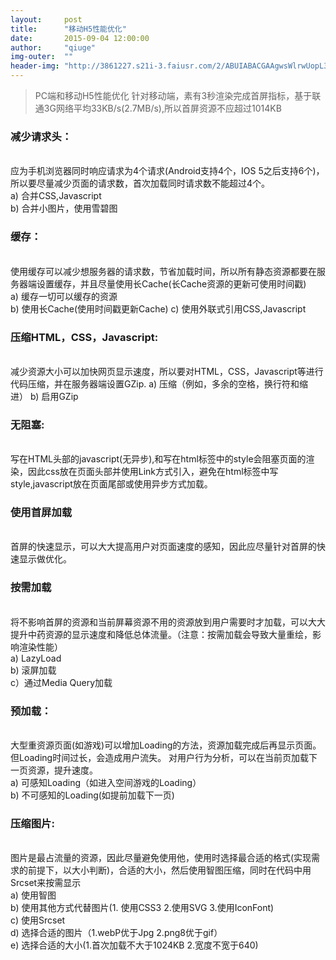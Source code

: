 ```yaml
---
layout:     post
title:      "移动H5性能优化"
date:       2015-09-04 12:00:00
author:     "qiuge"
img-outer:  ""
header-img: "http://3861227.s21i-3.faiusr.com/2/ABUIABACGAAgwsWlrwUopL3V6wYwgA84uAg.jpg"
---
```


<blockquote>
  PC端和移动H5性能优化
  针对移动端，素有3秒渲染完成首屏指标，基于联通3G网络平均33KB/s(2.7MB/s),所以首屏资源不应超过1014KB
</blockquote>
<p>
<h3>减少请求头：</h3><br/>
应为手机浏览器同时响应请求为4个请求(Android支持4个，IOS 5之后支持6个)，所以要尽量减少页面的请求数，首次加载同时请求数不能超过4个。<br/>
a) 合并CSS,Javascript<br/>
b) 合并小图片，使用雪碧图
</p>
<p>
<h3>缓存：</h3><br/>
使用缓存可以减少想服务器的请求数，节省加载时间，所以所有静态资源都要在服务器端设置缓存，并且尽量使用长Cache(长Cache资源的更新可使用时间戳)<br/>
a) 缓存一切可以缓存的资源<br/>
b) 使用长Cache(使用时间戳更新Cache)
c) 使用外联式引用CSS,Javascript
</p>
<p>
<h3>压缩HTML，CSS，Javascript:</h3><br/>
减少资源大小可以加快网页显示速度，所以要对HTML，CSS，Javascript等进行代码压缩，并在服务器端设置GZip.
a) 压缩（例如，多余的空格，换行符和缩进）
b) 启用GZip
</p>
<p>
<h3>无阻塞:</h3><br/>
写在HTML头部的javascript(无异步),和写在html标签中的style会阻塞页面的渲染，因此css放在页面头部并使用Link方式引入，避免在html标签中写style,javascript放在页面尾部或使用异步方式加载。<br/>
<h3>使用首屏加载</h3><br/>
首屏的快速显示，可以大大提高用户对页面速度的感知，因此应尽量针对首屏的快速显示做优化。<br/>
<h3>按需加载</h3><br/>
将不影响首屏的资源和当前屏幕资源不用的资源放到用户需要时才加载，可以大大提升中药资源的显示速度和降低总体流量。（注意：按需加载会导致大量重绘，影响渲染性能）<br/>
a) LazyLoad<br/>
b) 滚屏加载<br/>
c）通过Media Query加载
</p>
<p>
<h3>预加载：</h3><br/>
大型重资源页面(如游戏)可以增加Loading的方法，资源加载完成后再显示页面。但Loading时间过长，会造成用户流失。
对用户行为分析，可以在当前页加载下一页资源，提升速度。<br/>
a) 可感知Loading（如进入空间游戏的Loading）<br/>
b) 不可感知的Loading(如提前加载下一页)
</p>
<p>
<h3>压缩图片:</h3><br/>
图片是最占流量的资源，因此尽量避免使用他，使用时选择最合适的格式(实现需求的前提下，以大小判断)，合适的大小，然后使用智图压缩，同时在代码中用Srcset来按需显示<br/>
a) 使用智图<br/>
b) 使用其他方式代替图片(1. 使用CSS3 2.使用SVG 3.使用IconFont)<br/>
c) 使用Srcset<br/>
d) 选择合适的图片（1.webP优于Jpg 2.png8优于gif）<br/>
e) 选择合适的大小(1.首次加载不大于1024KB 2.宽度不宽于640)<br/>
</p>